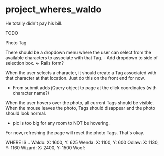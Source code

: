 project_wheres_waldo
====================

He totally didn't pay his bill.


TODO

Photo Tag

There should be a dropdown menu where the user can select from the available characters to associate with that Tag.
    - Add dropdown to side of selection box. <- Rails form?

When the user selects a character, it should create a Tag associated with that character at that location. Just do this on the front end for now.
  - From submit adds jQuery object to page at the click coordinates (with character name?)

When the user hovers over the photo, all current Tags should be visible. When the mouse leaves the photo, Tags should disappear and the photo should look normal.
  - pic is too big for any room to NOT be hovering.

For now, refreshing the page will reset the photo Tags. That's okay.

WHERE IS...
  Waldo: X: 1600, Y: 625
  Wenda: X: 1100, Y: 600
  Odlaw: X: 1130, Y: 1160
  Wizard: X: 2400, Y: 1500
  Woof: